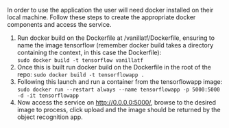 
In order to use the application the user will need docker installed on their local machine. Follow these steps to create the appropriate docker components and access the service.

1. Run docker build on the Dockerfile at /vanillatf/Dockerfile, ensuring to name the image tensorflow (remember docker build takes a directory containing the context, in this case the Dockerfile):  
```sudo docker build -t tensorflow vanillatf ```
2. Once this is built run docker build on the Dockerfile in the root of the repo:
```sudo docker build -t tensorflowapp .```
3. Following this launch and run a container from the tensorflowapp image:
```sudo docker run --restart always --name tensorflowapp -p 5000:5000 -d -it tensorflowapp```
4. Now access the service on http://0.0.0.0:5000/, browse to the desired image to process, click upload and the image should be returned by the object recognition app.
